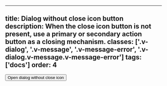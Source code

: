 <!--
 *              Copyright (c) 2025 Visa, Inc.
 *
 * Licensed under the Apache License, Version 2.0 (the "License");
 * you may not use this file except in compliance with the License.
 * You may obtain a copy of the License at
 *
 *         http://www.apache.org/licenses/LICENSE-2.0
 *
 * Unless required by applicable law or agreed to in writing, software
 * distributed under the License is distributed on an "AS IS" BASIS,
 * WITHOUT WARRANTIES OR CONDITIONS OF ANY KIND, either express or implied.
 * See the License for the specific language governing permissions and
 * limitations under the License.
 *
 -->
---
title: Dialog without close icon button
description: When the close icon button is not present, use a primary or secondary action button as a closing mechanism. 
classes: ['.v-dialog', '.v-message', '.v-message-error', '.v-dialog.v-message.v-message-error']
tags: ['docs']
order: 4
---

<button class="v-button v-button-primary" onclick="window.dialogCloseButton.showModal();">
  Open dialog without close icon
</button>
<dialog aria-describedby="no-close-icon-description" aria-labelledby="no-close-icon-title" aria-modal="true" class="v-dialog v-message v-message-error" id="dialogCloseButton" role="dialog">
  <div class="v-message-content v-pb-2 v-pr-2">
    <h2 class="v-dialog-header v-flex v-gap-6 v-align-items-center v-justify-content-start" id="no-close-icon-title">
      <svg aria-hidden="true" class="v-icon v-icon-visa v-icon-low v-message-icon" focusable="false" viewbox="0 0 24 24">
        <use href="#visa-error-low">
        </use>
      </svg>
      <span>
        Error title
      </span>
    </h2>
    <p id="no-close-icon-description">
      This is required text that describes the dialog title in more detail.
    </p>
    <div class="v-flex v-flex-wrap v-gap-8 v-pt-16 v-align-items-center v-justify-content-start">
      <button class="v-button v-button-primary" onclick="window.dialogCloseButton.close();" type="button">
        Primary action
      </button>
    </div>
  </div>
</dialog>
